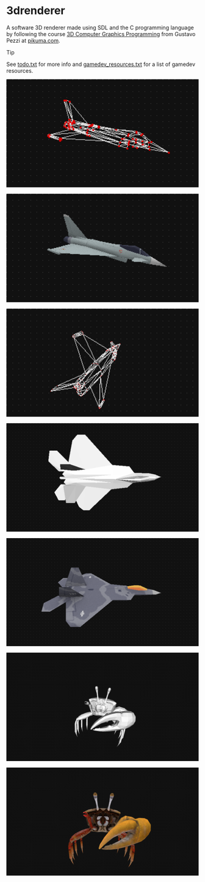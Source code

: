 # 3drenderer

A software 3D renderer made using SDL and the C programming language by following the course [3D Computer Graphics Programming](https://pikuma.com/courses/learn-3d-computer-graphics-programming) from Gustavo Pezzi at [pikuma.com](https://pikuma.com).

> [!TIP]
> See [todo.txt](todo.txt) for more info and [gamedev_resources.txt](gamedev_resources.txt) for a list of gamedev resources.

![screenshot](screenshots/screenshot_00.png?raw=true "screenshot")

![screenshot](screenshots/screenshot_01.png?raw=true "screenshot")

![screenshot](screenshots/screenshot_02.png?raw=true "screenshot")

![screenshot](screenshots/screenshot_03.png?raw=true "screenshot")

![screenshot](screenshots/screenshot_04.png?raw=true "screenshot")

![screenshot](screenshots/screenshot_05.png?raw=true "screenshot")

![screenshot](screenshots/screenshot_06.png?raw=true "screenshot")
